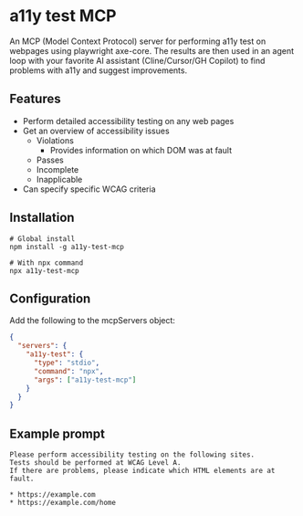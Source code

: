 # a11y test MCP
An MCP (Model Context Protocol) server for performing a11y test on webpages using playwright axe-core. The results are then used in an agent loop with your favorite AI assistant (Cline/Cursor/GH Copilot) to find problems with a11y and suggest improvements.

## Features

* Perform detailed accessibility testing on any web pages
* Get an overview of accessibility issues
  * Violations
    * Provides information on which DOM was at fault
  * Passes
  * Incomplete
  * Inapplicable
* Can specify specific WCAG criteria

## Installation

```
# Global install
npm install -g a11y-test-mcp

# With npx command
npx a11y-test-mcp
```

## Configuration

Add the following to the mcpServers object:

```json
{
  "servers": {
    "a11y-test": {
      "type": "stdio",
      "command": "npx",
      "args": ["a11y-test-mcp"]
    }
  }
}
```

## Example prompt

```
Please perform accessibility testing on the following sites.
Tests should be performed at WCAG Level A.
If there are problems, please indicate which HTML elements are at fault.

* https://example.com
* https://example.com/home
```
